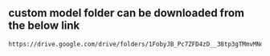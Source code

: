 ## custom model folder can be downloaded from the below link

```bash
https://drive.google.com/drive/folders/1FobyJB_Pc7ZFD4zD__38tp3gTMmvMNqM?usp=sharing
```

